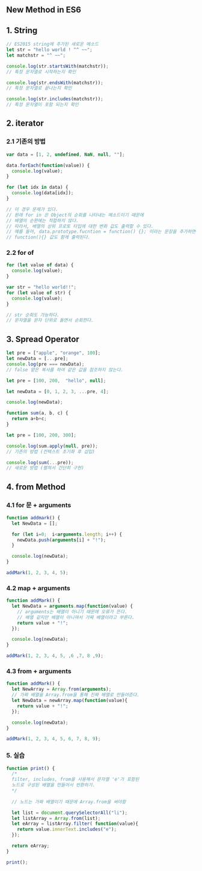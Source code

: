 ## New Method in ES6
## 1. String
```javascript
// ES2015 string에 추가된 새로운 메소드
let str = "hello world ! ^^ ~~";
let matchstr = "^ ~~";

console.log(str.startsWith(matchstr));
// 특정 문자열로 시작하는지 확인

console.log(str.endsWith(matchstr));
// 특정 문자열로 끝나는지 확인

console.log(str.includes(matchstr));
// 특정 문자열이 포함 되는지 확인
```

## 2. iterator
### 2.1 기존의 방법
```javascript
var data = [1, 2, undefined, NaN, null, ""];

data.forEach(function(value)) {
  console.log(value);
}

for (let idx in data) {
  console.log(data[idx]);
}

// 이 경우 문제가 있다.
// 원래 for in 은 Object의 순회를 나타내는 메소드이기 때문에
// 배열의 순환에는 적합하지 않다.
// 따라서, 배열의 상위 프로토 타입에 대한 변화 값도 출력할 수 있다.
// 예를 들어, data.prototype.fucntion = function() {}; 이라는 문장을 추가하면
// function(){} 값도 함께 출력된다.
```

### 2.2 for of
```javascript
for (let value of data) {
  console.log(value);
}

var str = "hello world!!";
for (let value of str) {
  console.log(value);
}

// str 순회도 가능하다.
// 문자열을 문자 단위로 돌면서 순회한다.
```


## 3. Spread Operator
```javascript
let pre = ["apple", "orange", 100];
let newData = [...pre];
console.log(pre === newData);
// false 얕은 복사를 하여 같은 값을 참조하지 않는다.
```
```javascript
let pre = [100, 200,  "hello", null];

let newData = [0, 1, 2, 3, ...pre, 4];

console.log(newData);
```
```javascript
function sum(a, b, c) {
  return a+b+c;
}

let pre = [100, 200, 300];

console.log(sum.apply(null, pre));
// 기존의 방법 (컨텍스트 초기화 후 삽입)

console.log(sum(...pre));
// 새로운 방법 (펼쳐서 간단히 구현)
```

## 4. from Method
### 4.1 for 문 + arguments
```javascript
function addmark() {
  let NewData = [];

  for (let i=0;  i<arguments.length; i++) {
    newData.push(arguments[i] + "!");
  }

  console.log(newData);
}

addMark(1, 2, 3, 4, 5);
```

### 4.2 map + arguments
```javascript
function addMark() {
  let NewData = arguments.map(function(value) {
    // arguments는 배열이 아니기 때문에 오류가 뜬다.
    // 배열 같지만 배열이 아니여서 가짜 배열이라고 부른다.
    return value + "!";
  });

  console.log(newData);
}

addMark(1, 2, 3, 4, 5, ,6 ,7, 8 ,9);
```

### 4.3 from + arguments
```javascript
function addMark() {
  let NewArray = Array.from(arguments);
  // 가짜 배열을 Array.from을 통해 진짜 배열로 만들어준다.
  let NewData = newArray.map(function(value){
    return value + "!";
  });

  console.log(newData);
}

addMark(1, 2, 3, 4, 5, 6, 7, 8, 9);
```

### 5. 실습

```javascript
function print() {
  /*
  filter, includes, from을 사용해서 문자열 'e'가 포함된
  노드로 구성된 배열을 만들어서 반환하기.
  */
  
  // 노드는 가짜 배열이기 때문에 Array.from을 써야함

  let list = document.querySelectorAll("li");
  let listArray = Array.from(list);
  let eArray = listArray.filter( function(value){
    return value.innerText.includes("e");
  });

  return eArray;
}

print();
```
